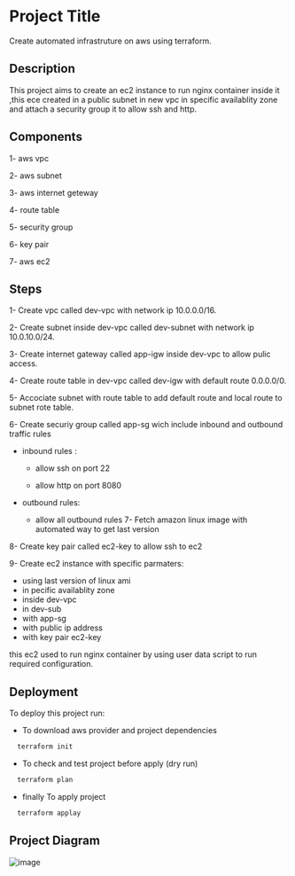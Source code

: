 
# Project Title

Create automated infrastruture on aws using terraform.



## Description
This project aims to create an ec2 instance  to run nginx container inside it ,this ece created in a public subnet in new vpc in specific availablity zone  and attach a security group it  to allow ssh and http.

## Components

1- aws vpc      

2- aws subnet 

3- aws internet geteway

4- route table

5- security group

6- key pair 
 
7- aws ec2



## Steps

1- Create vpc called dev-vpc with network ip 10.0.0.0/16.

2- Create subnet inside dev-vpc called dev-subnet with network ip 10.0.10.0/24.

3-  Create internet gateway called app-igw inside dev-vpc to allow pulic access.

4- Create route table in dev-vpc called dev-igw with default route 0.0.0.0/0.

5- Accociate subnet with route table to add default route and local route to subnet rote table.

6- Create securiy group called app-sg wich include inbound and outbound traffic rules 

 - inbound rules :
     
     - allow ssh on port 22

     - allow http on port 8080

  - outbound rules:
    
     - allow all outbound rules
7- Fetch amazon linux image with automated way to get last version 

8- Create key pair called ec2-key to allow ssh to ec2

9- Create ec2 instance with specific parmaters:
 - using last version of linux ami
 - in pecific availablity zone 
 - inside dev-vpc
 - in dev-sub
 - with app-sg
 - with public ip address
 - with key pair ec2-key

 this ec2 used to run nginx container by using user data script to run required configuration.
 



## Deployment

To deploy this project run:

* To download aws provider and project dependencies

```bash
  terraform init

```
* To check and test project before apply (dry run)
```bash
  terraform plan
```  
* finally To apply project 
```bash
  terraform applay
```

## Project Diagram

![image](https://github.com/AlaaZahran/2-Tier-App-using--terraform/assets/46306526/01fb2d58-67db-4f90-a70d-774b9a7e048a)
